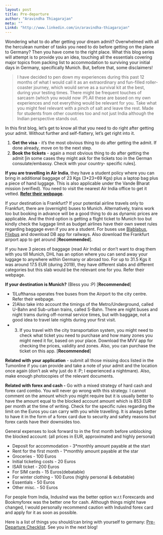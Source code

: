 ```yaml
---
layout: post
title: Pre-departure
author: "Aravindha Thiagarajan"
meta: ""
Linkd: "http://www.linkedin.com/in/aravindha-thiagarajan"
---
```


Wondering what to do after getting your dream admit? Overwhelmed with all the herculean number of
tasks you need to do before getting on the plane to Germany? Then you have come to the right place.
What this blog series will attempt is to provide you an idea, touching all the essentials covering major
topics from packing list to accommodation to surviving your initial days in Germany, specifically Munich.
But, before that, some disclaimers!

> I have decided to pen down my experiences during this past 12 months of what I would call it as
    an extraordinary and fun-filled roller-coaster journey, which would serve as a survival kit at the
    best, during your testing times. There might be frequent touches of sarcasm (which you would now :P).All these are based on my own experiences and not everything would be relevant for you. Take what you might feel relevant with a pinch of salt and leave the rest. Made for students from other countries too and not just India although the Indian perspective stands out.


In this first blog, let’s get to know all that you need to do right after getting your admit. Without further
and self-flattery, let’s get right into it.
1. **Get the visa** - it’s the most obvious thing to do after getting the admit. If done already, move on
    to the next step.
2. **Book the tickets** - again a most obvious thing to do after getting the admit [in some cases they
    might ask for the tickets too in the German consulate/embassy. Check with your country-
    specific rules].

__If you are travelling in Air India__, they have a student policy where you can bring in
additional baggage of 23 Kgs (3*23=69 Kgs) plus a laptop bag plus a piece of hand
luggage. This is also applicable under the Vande Bharat mission (verified). You need to
visit the nearest Air India office to get it vetted. **[Refer their webpage](http://www.airindia.in/Book-Flight.htm)**.

If your destination is Frankfurt? If your potential airline travels only to Frankfurt, there are (overnight) buses to
Munich. Alternatively, trains work too but booking in advance will be a good thing to do as dynamic prices are applicable. And the third option is getting a flight ticket to Munich too but kindly check the luggage limit as budget airlines have their own sweet rules regarding baggage even if you are a student. For buses use [Blablabus](https://www.ouibus.com/), [Flixbus](https://global.flixbus.com/bus/germany) and download DB app for railways. Also download the Frankfurt airport app to get around [**Recommended**].

If you have 3 pieces of baggage (read Air India) or don’t want to drag them with you till Munich, DHL has an option where you can send away your luggage to anywhere within Germany or abroad too. For up to 31.5 Kgs it was around 17.5 EUR (during 2019), they have different slabs and different categories but this slab would be the relevant one for you. Refer their webpage.

**If your destination is Munich?** (Bless you :P) [**Recommended**]
- 1)Lufthansa operates free buses from the Airport to the city centre. Refer their webpage.
- 2)Also take into account the timings of the Metro/Underground, called U-Bahn and Sub-urban trains, called S-Bahn. There are night buses and night trams during off-normal service times, but with baggage, not a good idea to travel late
nights during your first visit.
- 3) If you travel with the city transportation system, you might need to check what ticket you need to purchase and how many zones you might need it for, based on your place. Download the MVV app for checking the prices, validity and
zones. Also, you can purchase the ticket on this app. [**Recommended**]

**Related with your application** - submit all those missing docs listed in the Tumonline if you can provide and take a note of your admit and the location once again (don’t ask why just do it :P; I experienced a nightmare). Also, make enough photocopies of the relevant documents.

**Related with forex and cash -** Go with a mixed strategy of hard cash and forex card combo. You will never go wrong
with this strategy. I cannot comment on the amount which you might require but it is usually better to have the amount equal to the blocked account amount which is 853 EUR per month at the time of writing. Check for the specific rules regarding the limit on the Euros you can carry with you while travelling. It is always better to have it in the form of a forex card due to security and safety reasons but forex cards have their downsides too.


General expenses to look forward to in the first month before unblocking the blocked account: (all prices in EUR, approximated and highly personal)
>
- Deposit for accommodation - 3*monthly amount payable at the start
- Rent for the first month - 1*monthly amount payable at the star
- Groceries - 100 Euros
- Initial ticketing costs - 20 Euros
- ISAR ticket - 200 Euros
- For SIM cards - 15  Euros(debatable)
- For winter clothing - 100 Euros (highly personal & debatable)
- Essentials - 50 Euros
- Other misc. - 50 Euros

For people from India, IndusInd was the better option w.r.t Forexcards and Bookmyforex was the better one for cash. Although things might have changed, I would personally recommend caution with IndusInd forex card and apply for it as soon as
possible.

Here is a list of things you should/can bring with yourself to germany: [Pre-Departure Checklist](/resource_documents/Packinglist.pdf). 
See you in the next blog!
